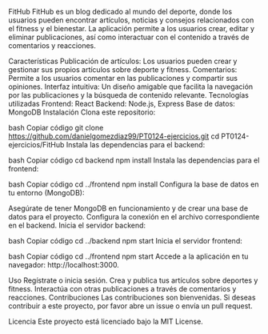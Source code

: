 FitHub
FitHub es un blog dedicado al mundo del deporte, donde los usuarios pueden encontrar artículos, noticias y consejos relacionados con el fitness y el bienestar. La aplicación permite a los usuarios crear, editar y eliminar publicaciones, así como interactuar con el contenido a través de comentarios y reacciones.

Características
Publicación de artículos: Los usuarios pueden crear y gestionar sus propios artículos sobre deporte y fitness.
Comentarios: Permite a los usuarios comentar en las publicaciones y compartir sus opiniones.
Interfaz intuitiva: Un diseño amigable que facilita la navegación por las publicaciones y la búsqueda de contenido relevante.
Tecnologías utilizadas
Frontend: React
Backend: Node.js, Express
Base de datos: MongoDB
Instalación
Clona este repositorio:

bash
Copiar código
git clone https://github.com/danielgomezdiaz99/PT0124-ejercicios.git
cd PT0124-ejercicios/FitHub
Instala las dependencias para el backend:

bash
Copiar código
cd backend
npm install
Instala las dependencias para el frontend:

bash
Copiar código
cd ../frontend
npm install
Configura la base de datos en tu entorno (MongoDB):

Asegúrate de tener MongoDB en funcionamiento y de crear una base de datos para el proyecto.
Configura la conexión en el archivo correspondiente en el backend.
Inicia el servidor backend:

bash
Copiar código
cd ../backend
npm start
Inicia el servidor frontend:

bash
Copiar código
cd ../frontend
npm start
Accede a la aplicación en tu navegador: http://localhost:3000.

Uso
Regístrate o inicia sesión.
Crea y publica tus artículos sobre deportes y fitness.
Interactúa con otras publicaciones a través de comentarios y reacciones.
Contribuciones
Las contribuciones son bienvenidas. Si deseas contribuir a este proyecto, por favor abre un issue o envía un pull request.

Licencia
Este proyecto está licenciado bajo la MIT License.
